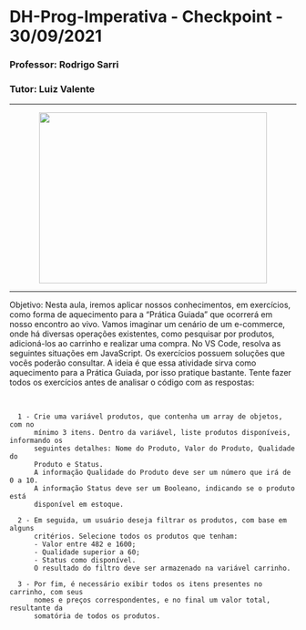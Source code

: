 # DH-Prog-Imperativa - Checkpoint - 30/09/2021

 ### Professor: Rodrigo Sarri
 ### Tutor: Luiz Valente

<hr>

<p align="center">
  <img width="400" height="300" src="https://www.atelieguglielmoniloja.com.br/res/site/img/png-transparent-shopping-cart-computer-icons-e-commerce-buy-angle-text-logo.gif">
</p>

<hr>

Objetivo:
Nesta aula, iremos aplicar nossos conhecimentos, em exercícios, como forma de
aquecimento para a “Prática Guiada” que ocorrerá em nosso encontro ao vivo.
Vamos imaginar um cenário de um e-commerce, onde há diversas operações existentes,
como pesquisar por produtos, adicioná-los ao carrinho e realizar uma compra.
No VS Code, resolva as seguintes situações em JavaScript.
Os exercícios possuem soluções que vocês poderão consultar. A ideia é que essa atividade
sirva como aquecimento para a Prática Guiada, por isso pratique bastante. Tente fazer
todos os exercícios antes de analisar o código com as respostas:

<br>

      1 - Crie uma variável produtos, que contenha um array de objetos, com no
          mínimo 3 itens. Dentro da variável, liste produtos disponíveis, informando os
          seguintes detalhes: Nome do Produto, Valor do Produto, Qualidade do
          Produto e Status.
          A informação Qualidade do Produto deve ser um número que irá de 0 a 10.
          A informação Status deve ser um Booleano, indicando se o produto está
          disponível em estoque.
      
      2 - Em seguida, um usuário deseja filtrar os produtos, com base em alguns
          critérios. Selecione todos os produtos que tenham:
          - Valor entre 482 e 1600;
          - Qualidade superior a 60;
          - Status como disponível.
          O resultado do filtro deve ser armazenado na variável carrinho.
      
      3 - Por fim, é necessário exibir todos os itens presentes no carrinho, com seus
          nomes e preços correspondentes, e no final um valor total, resultante da
          somatória de todos os produtos.